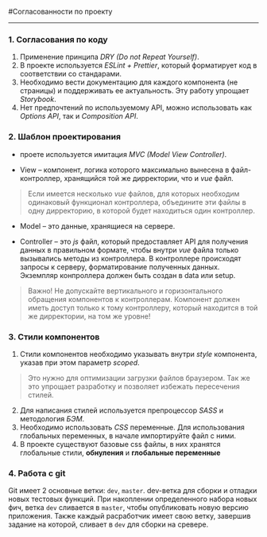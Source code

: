 #Согласованности по проекту
<hr>

### 1. Согласования по коду
1. Применение принципа *DRY (Do not Repeat Yourself)*.
2. В проекте используется *ESLint + Prettier*, который форматирует код в соответствии со стандарами.
3. Необходимо вести документацию для каждого компонента (не страницы) и поддерживать ее актуальность. Эту работу упрощает *Storybook*.
4. Нет предпочтений по используемому API, можно использовать как *Options API*, так и *Composition API*.


### 2. Шаблон проектирования
* проете используется имитация *MVC (Model View Controller)*.

* View – компонент, логика которого максимально вынесена в файл-контроллер, хранящийся той же дирректории, что и *vue* файл.
>Если имеется несколько *vue* файлов, для которых необходим одинаковый функционал контроллера, объедините эти файлы в одну дирректорию, в которой будет находиться один контроллер.

* Model – это данные, хранящиеся на сервере.

* Controller – это *js* файл, который предоставляет API для получения данных в правильном формате, чтобы внутри *vue* файла только вызывались методы из контроллера. В контроллере происходят запросы к серверу, форматирование полученных данных. Экземпляр конпроллера должен быть создан в data или setup.

>Важно! Не допускайте вертикального и горизонтального обращения компонентов к контроллерам. Компонент должен иметь доступ только к тому контроллеру, который находится в той же дирректории, на том же уровне!

### 3. Стили компонентов
1. Стили компонентов необходимо указывать внутри *style* компонента, указав при этом параметр *scoped*.
>Это нужно для оптимизации загрузки файлов браузером. Так же это упрощает разработку и позволяет избежать пересечения стилей.
2. Для написания стилей используется препроцессор *SASS* и методология *БЭМ*.
3. Необходимо использовать *CSS* переменные. Для использования глобальных переменных, в начале импортируйте файл с ними.
4. В проекте существуют базовые css файлы, в них хранятся глобальные стили, __обнуления__ и __глобальные переменные__

### 4. Работа с git
Git имеет 2 основные ветки: `dev`, `master`. dev-ветка для сборки и отладки новых тестовых функций. При накоплении определенного набора новых фич, ветка `dev` сливается в `master`, чтобы опубликовать новую версию приложения.
Также каждый расработчик имеет свою ветку, завершив задание на которой, сливает в `dev` для сборки на сревере.